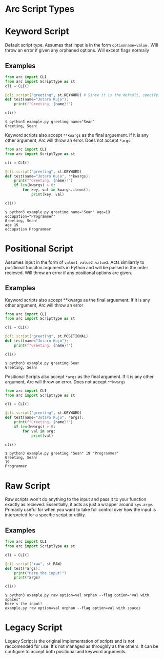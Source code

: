 # Arc Script Types
# Keyword Script
Default script type. Assumes that input is in the form `optionname=value.` Will throw an error if
given any orphaned options. Will except flags normally
## Examples

```python
from arc import CLI
from arc import ScriptType as st
cli = CLI()

@cli.script("greeting", st.KEYWORD) # Since it is the default, specifying here is optional
def test(name="Jotaro Kujo");
    print(f"Greeting, {name}!")

cli()
```
```
$ python3 example.py greeting name="Sean"
Greeting, Sean!
```
Keyword scripts also accept `**kwargs` as the final arguement. If it is any other argument, Arc will throw an error. Does not accept `*args`
```python
from arc import CLI
from arc import ScriptType as st

cli = CLI()

@cli.script("greeting", st.KEYWORD)
def test(name="Jotaro Kujo", **kwargs);
    print(f"Greeting, {name}!")
    if len(kwargs) > 0:
        for key, val in kwargs.items():
            print(key, val)

cli()
```
```
$ python3 example.py greeting name="Sean" age=19 occupation="Programmer"
Greeting, Sean!
age 19
occupation Programmer
```

# Positional Script
Assumes input in the form of `value1 value2 value3`. Acts simliarrly to positional funciton arguments in Python and will be passed in the order recieved. Will throw an error if any positional options are given.

## Examples

Keyword scripts also accept **kwargs as the final arguement. If it is any other argument, Arc will throw an error
```python
from arc import CLI
from arc import ScriptType as st

cli = CLI()

@cli.script("greeting", st.POSITIONAL)
def test(name="Jotaro Kujo");
    print(f"Greeting, {name}!")

cli()
```
```
$ python3 example.py greeting Sean
Greeting, Sean!
```
Positional Scripts also accept `*args` as the final argument. If it is any other argument, Arc will throw an error. Does not accept `**kwargs`
```python
from arc import CLI
from arc import ScriptType as st

cli = CLI()

@cli.script("greeting", st.KEYWORD)
def test(name="Jotaro Kujo", *args);
    print(f"Greeting, {name}!")
    if len(kwargs) > 0:
        for val in arg:
            print(val)

cli()
```
```
$ python3 example.py greeting "Sean" 19 "Programmer"
Greeting, Sean!
19
Programmer
```
# Raw Script
Raw scripts won't do anything to the input and pass it to your function exactly as recieved. Essentially, it acts as just a wrapper around `sys.argv`. Primarily useful for when you want to take full control over how the input is interpreted for a specific script or utility.
## Examples
```python
from arc import CLI
from arc import ScriptType as st

cli = CLI()

@cli.script("raw", st.RAW)
def test(*args):
    print("Here the input!")
    print(*args)

cli()
```
```
$ python3 example.py raw option=val orphan --flag option="val with spaces"
Here's the input!
example.py raw option=val orphan --flag option=val with spaces
```
# Legacy Script
Legacy Script is the original implementation of scripts and is not reccomended for use. It's not managed as throughly as the others. It can be configure to accept both
positional and keyword arguments.